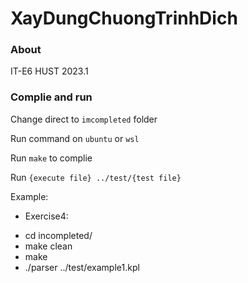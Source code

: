 # XayDungChuongTrinhDich
### About ###

IT-E6 HUST
2023.1

### Complie and run ###

Change direct to `imcompleted` folder

Run command on `ubuntu` or `wsl`

Run `make` to complie

Run `{execute file} ../test/{test file}`

Example: 
- Exercise4:
 + cd incompleted/
 + make clean
 + make
 + ./parser ../test/example1.kpl
